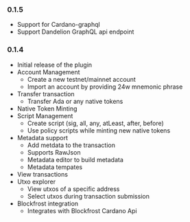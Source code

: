 ### 0.1.5
- Support for Cardano-graphql 
- Support Dandelion GraphQL api endpoint
### 0.1.4
- Initial release of the plugin
- Account Management
  - Create a new testnet/mainnet account 
  - Import an account by providing 24w mnemonic phrase
- Transfer transaction 
  - Transfer Ada or any native tokens
- Native Token Minting
- Script Management
  - Create script (sig, all, any, atLeast, after, before)
  - Use policy scripts while minting new native tokens
- Metadata support
  - Add metdata to the transaction
  - Supports RawJson
  - Metadata editor to build metadata
  - Metadata tempates  
- View transactions 
- Utxo explorer 
  - View utxos of a specific address
  - Select utxos during transaction submission
- Blockfrost integration
  - Integrates with Blockfrost Cardano Api
